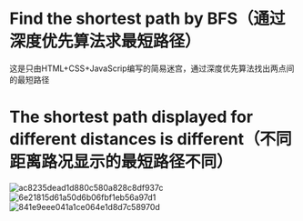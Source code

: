 # Find the shortest path by BFS（通过深度优先算法求最短路径）
这是只由HTML+CSS+JavaScrip编写的简易迷宫，通过深度优先算法找出两点间的最短路径
# The shortest path displayed for different distances is different（不同距离路况显示的最短路径不同）
![ac8235dead1d880c580a828c8df937c](https://github.com/yunli01hegui/Find-the-shortest-path-by-BFS/assets/134910544/2ad8bfc8-5586-414b-aa5e-28f833f4b08c)
![6e21815d61a50d6b06fbf1eb56a97d1](https://github.com/yunli01hegui/Find-the-shortest-path-by-BFS/assets/134910544/165a028c-19c7-4d39-8f90-7d8dc36d6084)
![841e9eee041a1ce064e1d8d7c58970d](https://github.com/yunli01hegui/Find-the-shortest-path-by-BFS/assets/134910544/8d5ccf1f-1327-4c86-91bb-f895ac6543a5)
